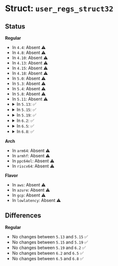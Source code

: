 # Struct: <code>user_regs_struct32</code>

## Status
<b>Regular</b>
<ul>
<li>
In <code>4.4</code>: Absent ⚠️
</li>
<li>
In <code>4.8</code>: Absent ⚠️
</li>
<li>
In <code>4.10</code>: Absent ⚠️
</li>
<li>
In <code>4.13</code>: Absent ⚠️
</li>
<li>
In <code>4.15</code>: Absent ⚠️
</li>
<li>
In <code>4.18</code>: Absent ⚠️
</li>
<li>
In <code>5.0</code>: Absent ⚠️
</li>
<li>
In <code>5.3</code>: Absent ⚠️
</li>
<li>
In <code>5.4</code>: Absent ⚠️
</li>
<li>
In <code>5.8</code>: Absent ⚠️
</li>
<li>
In <code>5.11</code>: Absent ⚠️
</li>
<li>
<details>
<summary>In <code>5.13</code>: ✅</summary>

```c
struct user_regs_struct32 {
    __u32 ebx;
    __u32 ecx;
    __u32 edx;
    __u32 esi;
    __u32 edi;
    __u32 ebp;
    __u32 eax;
    short unsigned int ds;
    short unsigned int __ds;
    short unsigned int es;
    short unsigned int __es;
    short unsigned int fs;
    short unsigned int __fs;
    short unsigned int gs;
    short unsigned int __gs;
    __u32 orig_eax;
    __u32 eip;
    short unsigned int cs;
    short unsigned int __cs;
    __u32 eflags;
    __u32 esp;
    short unsigned int ss;
    short unsigned int __ss;
};
```
</details>
</li>
<li>
<details>
<summary>In <code>5.15</code>: ✅</summary>

```c
struct user_regs_struct32 {
    __u32 ebx;
    __u32 ecx;
    __u32 edx;
    __u32 esi;
    __u32 edi;
    __u32 ebp;
    __u32 eax;
    short unsigned int ds;
    short unsigned int __ds;
    short unsigned int es;
    short unsigned int __es;
    short unsigned int fs;
    short unsigned int __fs;
    short unsigned int gs;
    short unsigned int __gs;
    __u32 orig_eax;
    __u32 eip;
    short unsigned int cs;
    short unsigned int __cs;
    __u32 eflags;
    __u32 esp;
    short unsigned int ss;
    short unsigned int __ss;
};
```
</details>
</li>
<li>
<details>
<summary>In <code>5.19</code>: ✅</summary>

```c
struct user_regs_struct32 {
    __u32 ebx;
    __u32 ecx;
    __u32 edx;
    __u32 esi;
    __u32 edi;
    __u32 ebp;
    __u32 eax;
    short unsigned int ds;
    short unsigned int __ds;
    short unsigned int es;
    short unsigned int __es;
    short unsigned int fs;
    short unsigned int __fs;
    short unsigned int gs;
    short unsigned int __gs;
    __u32 orig_eax;
    __u32 eip;
    short unsigned int cs;
    short unsigned int __cs;
    __u32 eflags;
    __u32 esp;
    short unsigned int ss;
    short unsigned int __ss;
};
```
</details>
</li>
<li>
<details>
<summary>In <code>6.2</code>: ✅</summary>

```c
struct user_regs_struct32 {
    __u32 ebx;
    __u32 ecx;
    __u32 edx;
    __u32 esi;
    __u32 edi;
    __u32 ebp;
    __u32 eax;
    short unsigned int ds;
    short unsigned int __ds;
    short unsigned int es;
    short unsigned int __es;
    short unsigned int fs;
    short unsigned int __fs;
    short unsigned int gs;
    short unsigned int __gs;
    __u32 orig_eax;
    __u32 eip;
    short unsigned int cs;
    short unsigned int __cs;
    __u32 eflags;
    __u32 esp;
    short unsigned int ss;
    short unsigned int __ss;
};
```
</details>
</li>
<li>
<details>
<summary>In <code>6.5</code>: ✅</summary>

```c
struct user_regs_struct32 {
    __u32 ebx;
    __u32 ecx;
    __u32 edx;
    __u32 esi;
    __u32 edi;
    __u32 ebp;
    __u32 eax;
    short unsigned int ds;
    short unsigned int __ds;
    short unsigned int es;
    short unsigned int __es;
    short unsigned int fs;
    short unsigned int __fs;
    short unsigned int gs;
    short unsigned int __gs;
    __u32 orig_eax;
    __u32 eip;
    short unsigned int cs;
    short unsigned int __cs;
    __u32 eflags;
    __u32 esp;
    short unsigned int ss;
    short unsigned int __ss;
};
```
</details>
</li>
<li>
<details>
<summary>In <code>6.8</code>: ✅</summary>

```c
struct user_regs_struct32 {
    __u32 ebx;
    __u32 ecx;
    __u32 edx;
    __u32 esi;
    __u32 edi;
    __u32 ebp;
    __u32 eax;
    short unsigned int ds;
    short unsigned int __ds;
    short unsigned int es;
    short unsigned int __es;
    short unsigned int fs;
    short unsigned int __fs;
    short unsigned int gs;
    short unsigned int __gs;
    __u32 orig_eax;
    __u32 eip;
    short unsigned int cs;
    short unsigned int __cs;
    __u32 eflags;
    __u32 esp;
    short unsigned int ss;
    short unsigned int __ss;
};
```
</details>
</li>
</ul>
<b>Arch</b>
<ul>
<li>
In <code>arm64</code>: Absent ⚠️
</li>
<li>
In <code>armhf</code>: Absent ⚠️
</li>
<li>
In <code>ppc64el</code>: Absent ⚠️
</li>
<li>
In <code>riscv64</code>: Absent ⚠️
</li>
</ul>
<b>Flavor</b>
<ul>
<li>
In <code>aws</code>: Absent ⚠️
</li>
<li>
In <code>azure</code>: Absent ⚠️
</li>
<li>
In <code>gcp</code>: Absent ⚠️
</li>
<li>
In <code>lowlatency</code>: Absent ⚠️
</li>
</ul>

## Differences
<b>Regular</b>
<ul>
<li>
No changes between <code>5.13</code> and <code>5.15</code> ✅
</li>
<li>
No changes between <code>5.15</code> and <code>5.19</code> ✅
</li>
<li>
No changes between <code>5.19</code> and <code>6.2</code> ✅
</li>
<li>
No changes between <code>6.2</code> and <code>6.5</code> ✅
</li>
<li>
No changes between <code>6.5</code> and <code>6.8</code> ✅
</li>
</ul>
